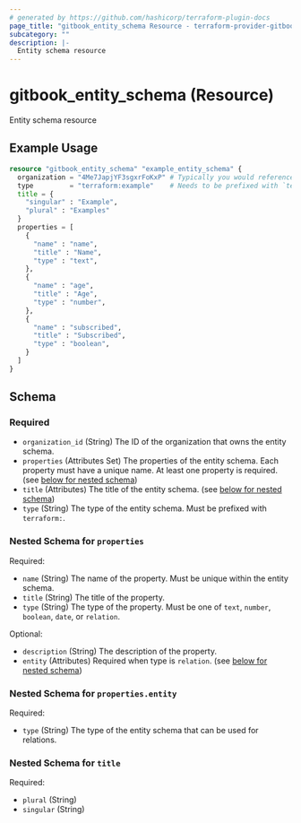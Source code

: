 ```yaml
---
# generated by https://github.com/hashicorp/terraform-plugin-docs
page_title: "gitbook_entity_schema Resource - terraform-provider-gitbook"
subcategory: ""
description: |-
  Entity schema resource
---
```


# gitbook_entity_schema (Resource)

Entity schema resource

## Example Usage

```terraform
resource "gitbook_entity_schema" "example_entity_schema" {
  organization = "4Me7JapjYF3sgxrFoKxP" # Typically you would reference a variable
  type         = "terraform:example"    # Needs to be prefixed with `terraform:`
  title = {
    "singular" : "Example",
    "plural" : "Examples"
  }
  properties = [
    {
      "name" : "name",
      "title" : "Name",
      "type" : "text",
    },
    {
      "name" : "age",
      "title" : "Age",
      "type" : "number",
    },
    {
      "name" : "subscribed",
      "title" : "Subscribed",
      "type" : "boolean",
    }
  ]
}
```

<!-- schema generated by tfplugindocs -->
## Schema

### Required

- `organization_id` (String) The ID of the organization that owns the entity schema.
- `properties` (Attributes Set) The properties of the entity schema. Each property must have a unique name. At least one property is required. (see [below for nested schema](#nestedatt--properties))
- `title` (Attributes) The title of the entity schema. (see [below for nested schema](#nestedatt--title))
- `type` (String) The type of the entity schema. Must be prefixed with `terraform:`.

<a id="nestedatt--properties"></a>
### Nested Schema for `properties`

Required:

- `name` (String) The name of the property. Must be unique within the entity schema.
- `title` (String) The title of the property.
- `type` (String) The type of the property. Must be one of `text`, `number`, `boolean`, `date`, or `relation`.

Optional:

- `description` (String) The description of the property.
- `entity` (Attributes) Required when type is `relation`. (see [below for nested schema](#nestedatt--properties--entity))

<a id="nestedatt--properties--entity"></a>
### Nested Schema for `properties.entity`

Required:

- `type` (String) The type of the entity schema that can be used for relations.



<a id="nestedatt--title"></a>
### Nested Schema for `title`

Required:

- `plural` (String)
- `singular` (String)
